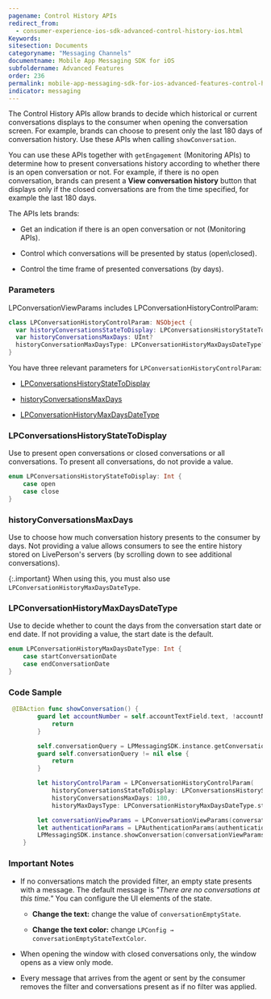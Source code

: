 ```yaml
---
pagename: Control History APIs
redirect_from:
  - consumer-experience-ios-sdk-advanced-control-history-ios.html
Keywords:
sitesection: Documents
categoryname: "Messaging Channels"
documentname: Mobile App Messaging SDK for iOS
subfoldername: Advanced Features
order: 236
permalink: mobile-app-messaging-sdk-for-ios-advanced-features-control-history-apis.html
indicator: messaging
---
```



The Control History APIs allow brands to decide which historical or current conversations displays to the consumer when opening the conversation screen. For example, brands can choose to present only the last 180 days of conversation history.  Use these APIs when calling `showConversation`.

You can use these APIs together with `getEngagement` (Monitoring APIs) to determine how to present conversations history according to whether there is an open conversation or not. For example, if there is no open conversation, brands can present a **View conversation history** button that displays only if the closed conversations are from the time specified, for example the last 180 days.

The APIs lets brands:

- Get an indication if there is an open conversation or not (Monitoring APIs).

- Control which conversations will be presented by status (open\closed).

- Control the time frame of presented conversations (by days).


### Parameters

LPConversationViewParams includes LPConversationHistoryControlParam:

```swift
class LPConversationHistoryControlParam: NSObject {
  var historyConversationsStateToDisplay: LPConversationsHistoryStateToDisplay?
  var historyConversationsMaxDays: UInt?
  historyConversationMaxDaysType: LPConversationHistoryMaxDaysDateType?
}
```

You have three relevant parameters for `LPConversationHistoryControlParam`:

* [LPConversationsHistoryStateToDisplay](#lpconversationshistorystatetodisplay)

* [historyConversationsMaxDays](#historyconversationsmaxdays)

* [LPConversationHistoryMaxDaysDateType](#lpconversationhistorymaxdaysdatetype)

### LPConversationsHistoryStateToDisplay

Use to present open conversations or closed conversations or all conversations. To present all conversations, do not provide a value.

   ```swift
   enum LPConversationsHistoryStateToDisplay: Int {
       case open
       case close
   }
   ```

### historyConversationsMaxDays
Use to choose how much conversation history presents to the consumer by days. Not providing a value allows consumers to see the entire history stored on LivePerson's servers (by scrolling down to see additional conversations).  

   {:.important}
   When using this, you must also use `LPConversationHistoryMaxDaysDateType`.

### LPConversationHistoryMaxDaysDateType
Use to decide whether to count the days from the conversation start date or end date. If not providing a value, the start date is the default. 

   ```swift
   enum LPConversationHistoryMaxDaysDateType: Int {
       case startConversationDate
       case endConversationDate
   }
   ```

### Code Sample

```swift
 @IBAction func showConversation() {
        guard let accountNumber = self.accountTextField.text, !accountNumber.isEmpty else {
            return
        }

        self.conversationQuery = LPMessagingSDK.instance.getConversationBrandQuery(accountNumber)
        guard self.conversationQuery != nil else {
            return
        }

        let historyControlParam = LPConversationHistoryControlParam(
            historyConversationsStateToDisplay: LPConversationsHistoryStateToDisplay.open,
            historyConversationsMaxDays: 180,
            historyMaxDaysType: LPConversationHistoryMaxDaysDateType.startConversationDate)

        let conversationViewParams = LPConversationViewParams(conversationQuery: self.conversationQuery!, containerViewController: self, isViewOnly: false, conversationHistoryControlParam: historyControlParam)
        let authenticationParams = LPAuthenticationParams(authenticationCode: "zcKZeImY5h7xOVPj", jwt: nil, redirectURI: nil)
        LPMessagingSDK.instance.showConversation(conversationViewParams, authenticationParams: authenticationParams)
    }

```

### Important Notes

* If no conversations match the provided filter, an empty state presents with a message. The default message is *"There are no conversations at this time."* You can configure the UI elements of the state.  

   - **Change the text:** change the value of `conversationEmptyState`. 

   - **Change the text color:**  change `LPConfig → conversationEmptyStateTextColor`.

* When opening the window with closed conversations only, the window opens as a view only mode.

* Every message that arrives from the agent or sent by the consumer removes the filter and conversations present as if no filter was applied.
